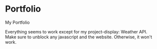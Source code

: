 # Portfolio
My Portfolio

Everything seems to work except for my project-display: Weather API.<br>
Make sure to unblock any javascript and the website. Otherwise, it won't work.
